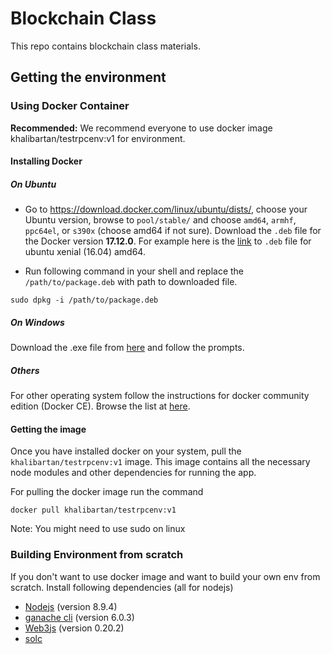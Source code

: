 # Blockchain Class
This repo contains blockchain class materials.
## Getting the environment

### Using Docker Container
**Recommended:** We recommend everyone to use docker image khalibartan/testrpcenv:v1 for environment.
#### Installing Docker

##### On Ubuntu
- Go to https://download.docker.com/linux/ubuntu/dists/, choose your Ubuntu version, browse to `pool/stable/` and choose `amd64`, `armhf`, `ppc64el`, or `s390x` (choose amd64 if not sure). Download the `.deb` file for the Docker version **17.12.0**. For example here is the [link](https://download.docker.com/linux/ubuntu/dists/xenial/pool/stable/amd64/docker-ce_17.12.0~ce-0~ubuntu_amd64.deb) to `.deb` file for ubuntu xenial (16.04) amd64.

- Run following command in your shell and replace the `/path/to/package.deb` with path to downloaded file. 

```sudo dpkg -i /path/to/package.deb```

##### On Windows
Download the .exe file from [here](https://download.docker.com/win/stable/Docker%20for%20Windows%20Installer.exe) and follow the prompts.

##### Others
For other operating system follow the instructions for docker community edition (Docker CE). Browse the list at [here](https://docs.docker.com/engine/installation/#supported-platforms).

#### Getting the image
Once you have installed docker on your system, pull the `khalibartan/testrpcenv:v1` image. This image contains all the necessary node modules and other dependencies for running the app.

For pulling the docker image run the command

```docker pull khalibartan/testrpcenv:v1```

Note: You might need to use sudo on linux

### Building Environment from scratch
If you don't want to use docker image and want to build your own env from scratch. Install following dependencies (all for nodejs)
- [Nodejs](https://nodejs.org/en/download/package-manager/) (version 8.9.4)
- [ganache cli](https://github.com/trufflesuite/ganache-cli) (version 6.0.3)
- [Web3js](https://github.com/ethereum/web3.js/) (version 0.20.2)
- [solc](https://www.npmjs.com/package/solc)




